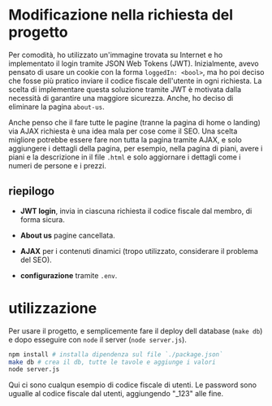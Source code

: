 # Modificazione nella richiesta del progetto

Per comodità, ho utilizzato un'immagine trovata su Internet e ho implementato il
login tramite JSON Web Tokens (JWT). Inizialmente, avevo pensato di usare un
cookie con la forma `loggedIn: <bool>`, ma ho poi deciso che fosse più pratico
inviare il codice fiscale dell'utente in ogni richiesta. La scelta di
implementare questa soluzione tramite JWT è motivata dalla necessità di
garantire una maggiore sicurezza.  Anche, ho deciso di eliminare la pagina
`about-us`.

Anche penso che il fare tutte le pagine (tranne la pagina di home o landing) via
AJAX richiesta è una idea mala per cose come il SEO.  Una scelta migliore
potrebbe essere fare non tutta la pagina tramite AJAX, e solo aggiungere i
dettagli della pagina, per esempio, nella pagina di piani, avere i piani e la
descrizione in il file `.html` e solo aggiornare i dettagli come i numeri de
persone e i prezzi.

## riepilogo

-   **JWT login**, invia in ciascuna richiesta il codice fiscale dal membro, di
    forma sicura.

-   **About us** pagine cancellata.

-   **AJAX** per i contenuti dinamici (tropo utilizzato, considerare il problema
    del SEO).

-   **configurazione** tramite `.env`.

# utilizzazione

Per usare il progetto, e semplicemente fare il deploy dell database (`make db`)
e dopo esseguire con `node` il server (`node server.js`).

```sh
npm install # installa dipendenza sul file `./package.json`
make db # crea il db, tutte le tavole e aggiunge i valori
node server.js
```

Qui ci sono cualqun esempio di codice fiscale di utenti.  Le password sono
ugualle al codice fiscale dal utenti, aggiungendo "_123" alle fine.
